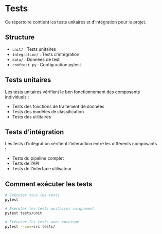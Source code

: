 # Tests

Ce répertoire contient les tests unitaires et d'intégration pour le projet.

## Structure

- `unit/` : Tests unitaires
- `integration/` : Tests d'intégration
- `data/` : Données de test
- `conftest.py` : Configuration pytest

## Tests unitaires

Les tests unitaires vérifient le bon fonctionnement des composants individuels :
- Tests des fonctions de traitement de données
- Tests des modèles de classification
- Tests des utilitaires

## Tests d'intégration

Les tests d'intégration vérifient l'interaction entre les différents composants :
- Tests du pipeline complet
- Tests de l'API
- Tests de l'interface utilisateur

## Comment exécuter les tests

```bash
# Exécuter tous les tests
pytest

# Exécuter les tests unitaires uniquement
pytest tests/unit

# Exécuter les tests avec coverage
pytest --cov=src tests/
```
